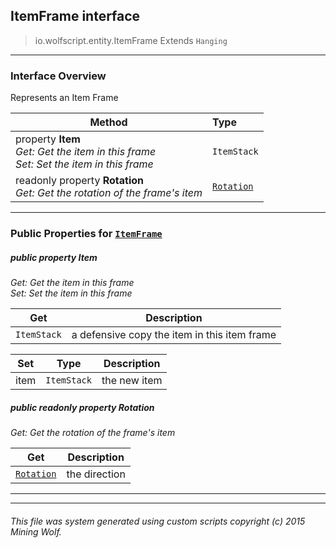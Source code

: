 ## ItemFrame __interface__

>io.wolfscript.entity.ItemFrame
>Extends `Hanging`

---

### Interface Overview

Represents an Item Frame

Method | Type   
--- | :--- 
  property __Item__ <br> _Get: Get the item in this frame<br>Set: Set the item in this frame_ | `ItemStack`
 readonly property __Rotation__ <br> _Get: Get the rotation of the frame's item_ | [`Rotation`](../Rotation.md)



---


### Public Properties for [`ItemFrame`](ItemFrame.md)

##### <a id='item'></a>public   property __Item__

_Get: Get the item in this frame<br>Set: Set the item in this frame_

Get | Description
--- | --- 
`ItemStack` | a defensive copy the item in this item frame

Set | Type | Description  
--- | --- | --- 
item | `ItemStack` | the new item


##### <a id='rotation'></a>public  readonly property __Rotation__

_Get: Get the rotation of the frame's item_

Get | Description
--- | --- 
[`Rotation`](../Rotation.md) | the direction



---
---


###### This file was system generated using custom scripts copyright (c) 2015 Mining Wolf.
	

